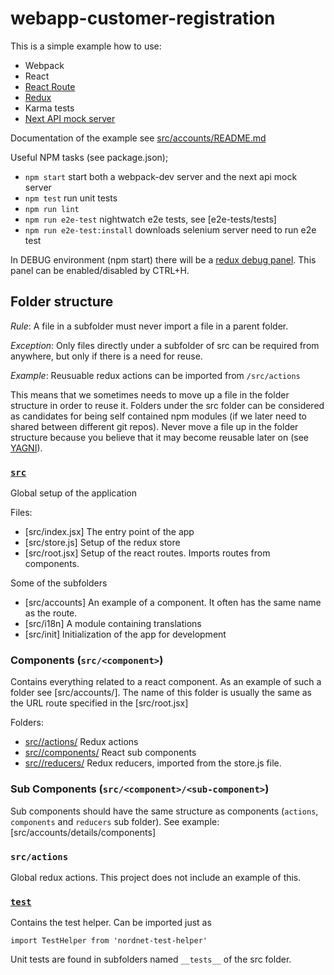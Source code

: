 # webapp-customer-registration

This is a simple example how to use: 
* Webpack
* React
* [React Route](https://rackt.github.io/react-router/)
* [Redux](http://rackt.github.io/redux/index.html)
* Karma tests
* [Next API mock server](api-server/)

Documentation of the example see [src/accounts/README.md](src/accounts/README.md)

Useful NPM tasks (see package.json);

* `npm start` start both a webpack-dev server and the next api mock server
* `npm test` run unit tests
* `npm run lint`
* `npm run e2e-test` nightwatch e2e tests, see [e2e-tests/tests]
* `npm run e2e-test:install` downloads selenium server need to run e2e test 


In DEBUG environment (npm start) there will be a [redux debug panel](https://github.com/gaearon/redux-devtools).
This panel can be enabled/disabled by CTRL+H.

## Folder structure

*Rule*: A file in a subfolder must never import a file in a parent folder.

*Exception*:  Only files directly under a subfolder of src can be required from anywhere, but only if there is a need for reuse.

*Example*: Reusuable redux actions can be imported from `/src/actions`

This means that we sometimes needs to move up a file in the folder structure in order to reuse it.
Folders under the src folder can be considered as candidates for being self contained npm modules (if we later need to shared between different git repos).
Never move a file up in the folder structure because you believe that it may become reusable later on (see [YAGNI](http://martinfowler.com/bliki/Yagni.html)). 

### [`src`](src/)
  
Global setup of the application

Files:
* [src/index.jsx] The entry point of the app
* [src/store.js] Setup of the redux store  
* [src/root.jsx] Setup of the react routes. Imports routes from components.

Some of the subfolders

* [src/accounts] An example of a component. It often has the same name as the route.
* [src/i18n] A module containing translations
* [src/init] Initialization of the app for development


### Components (`src/<component>`)

Contains everything related to a react component. As an example of such a folder see [src/accounts/].
The name of this folder is usually the same as the URL route specified in the [src/root.jsx]

Folders:

* [src/<component>/actions/](src/account/actions/) Redux actions
* [src/<component>/components/](src/account/actions/) React sub components
* [src/<component>/reducers/](src/account/reducers/) Redux reducers, imported from the store.js file.

### Sub Components (`src/<component>/<sub-component>`)

Sub components should have the same structure as components (`actions`, `components` and `reducers` sub folder).
See example: [src/accounts/details/components]


### `src/actions`

Global redux actions. This project does not include an example of this.


### [`test`](test/)

Contains the test helper. Can be imported just as 

```
import TestHelper from 'nordnet-test-helper'
```

Unit tests are found in subfolders named `__tests__` of the src folder.


